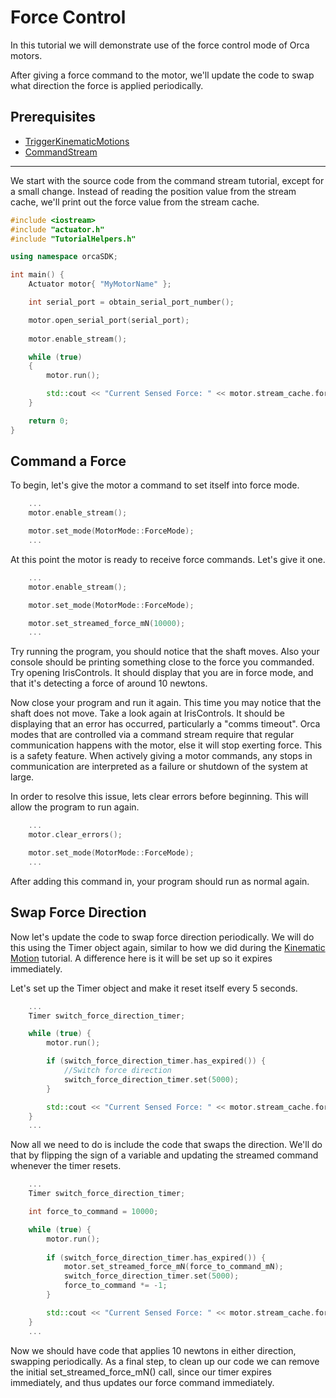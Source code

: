 # Force Control

In this tutorial we will demonstrate use of the force control mode of Orca motors. 

After giving a force command to the motor, we'll update the code to swap what direction the force is applied periodically.

## Prerequisites
 - [TriggerKinematicMotions](../03_TriggerKinematicMotions/TriggerKinematicMotions.md)
 - [CommandStream](../06_CommandStream/CommandStream.md)
  
---

We start with the source code from the command stream tutorial, except for a small change. Instead of reading the position value from the stream cache, we'll print out the force value from the stream cache.

```./main.cpp
#include <iostream>
#include "actuator.h"
#include "TutorialHelpers.h"

using namespace orcaSDK;

int main() {
	Actuator motor{ "MyMotorName" };

	int serial_port = obtain_serial_port_number();

	motor.open_serial_port(serial_port);
	
	motor.enable_stream();

	while (true)
	{
		motor.run();

		std::cout << "Current Sensed Force: " << motor.stream_cache.force << "          \r";
	}

	return 0;
}
```

## Command a Force

To begin, let's give the motor a command to set itself into force mode.

```./main.cpp
	...
	motor.enable_stream();

	motor.set_mode(MotorMode::ForceMode);
	...
```

At this point the motor is ready to receive force commands. Let's give it one.

```./main.cpp
	...
	motor.enable_stream();

	motor.set_mode(MotorMode::ForceMode);

	motor.set_streamed_force_mN(10000);
	...
```

Try running the program, you should notice that the shaft moves. Also your console should be printing something close to the force you commanded. Try opening IrisControls. It should display that you are in force mode, and that it's detecting a force of around 10 newtons.

Now close your program and run it again. This time you may notice that the shaft does not move. Take a look again at IrisControls. It should be displaying that an error has occurred, particularly a "comms timeout". Orca modes that are controlled via a command stream require that regular communication happens with the motor, else it will stop exerting force. This is a safety feature. When actively giving a motor commands, any stops in communication are interpreted as a failure or shutdown of the system at large.

In order to resolve this issue, lets clear errors before beginning. This will allow the program to run again.

```./main.cpp
	...
	motor.clear_errors();

	motor.set_mode(MotorMode::ForceMode);
	...
```

After adding this command in, your program should run as normal again.

## Swap Force Direction

Now let's update the code to swap force direction periodically. We will do this using the Timer object again, similar to how we did during the [Kinematic Motion](../03_TriggerKinematicMotions/03_TriggerKinematicMotions.md) tutorial. A difference here is it will be set up so it expires immediately.

Let's set up the Timer object and make it reset itself every 5 seconds.

```./main.cpp
	...
	Timer switch_force_direction_timer;

	while (true) {
		motor.run();

		if (switch_force_direction_timer.has_expired()) {
			//Switch force direction
			switch_force_direction_timer.set(5000);
		}

		std::cout << "Current Sensed Force: " << motor.stream_cache.force << "          \r";
	}
	...
```

Now all we need to do is include the code that swaps the direction. We'll do that by flipping the sign of a variable and updating the streamed command whenever the timer resets.


```./main.cpp
	...
	Timer switch_force_direction_timer;

	int force_to_command = 10000;

	while (true) {
		motor.run();
		
		if (switch_force_direction_timer.has_expired()) {
			motor.set_streamed_force_mN(force_to_command_mN);
			switch_force_direction_timer.set(5000);
			force_to_command *= -1;
		}

		std::cout << "Current Sensed Force: " << motor.stream_cache.force << "          \r";
	}
	...
```

Now we should have code that applies 10 newtons in either direction, swapping periodically. As a final step, to clean up our code we can remove the initial set_streamed_force_mN() call, since our timer expires immediately, and thus updates our force command immediately.